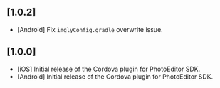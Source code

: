 ## [1.0.2]
- [Android] Fix `imglyConfig.gradle` overwrite issue.

## [1.0.0]
* [iOS] Initial release of the Cordova plugin for PhotoEditor SDK.
* [Android] Initial release of the Cordova plugin for PhotoEditor SDK.
